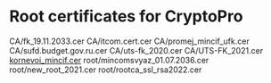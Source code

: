 # Root certificates for CryptoPro

CA/fk_19.11.2033.cer
CA/itcom.cert.cer
CA/promej_mincif_ufk.cer
CA/sufd.budget.gov.ru.cer
CA/uts-fk_2020.cer
CA/UTS-FK_2021.cer
[kornevoi_mincif.cer](root/kornevoi_mincif.cer)
root/mincomsvyaz_01.07.2036.cer
root/new_root_2021.cer
root/rootca_ssl_rsa2022.cer
